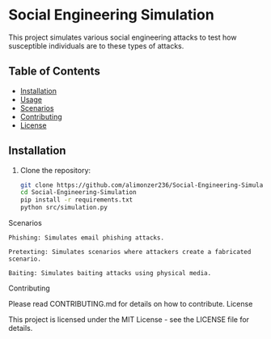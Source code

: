 # Social Engineering Simulation

This project simulates various social engineering attacks to test how susceptible individuals are to these types of attacks.

## Table of Contents

- [Installation](#installation)
- [Usage](#usage)
- [Scenarios](#scenarios)
- [Contributing](#contributing)
- [License](#license)

## Installation

1. Clone the repository:
   ```bash
   git clone https://github.com/alimonzer236/Social-Engineering-Simulation.git
   cd Social-Engineering-Simulation
   pip install -r requirements.txt
   python src/simulation.py
Scenarios

    Phishing: Simulates email phishing attacks.

    Pretexting: Simulates scenarios where attackers create a fabricated scenario.

    Baiting: Simulates baiting attacks using physical media.

Contributing

Please read CONTRIBUTING.md for details on how to contribute.
License

This project is licensed under the MIT License - see the LICENSE file for details.
